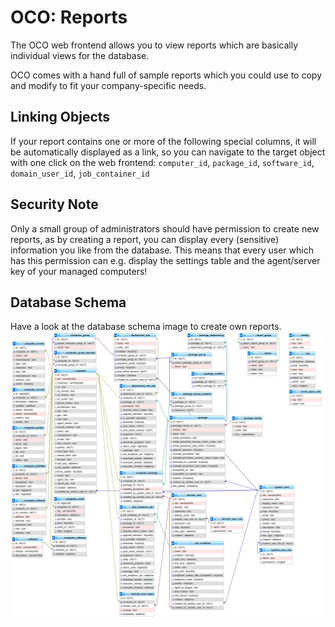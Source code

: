 # OCO: Reports
The OCO web frontend allows you to view reports which are basically individual views for the database.

OCO comes with a hand full of sample reports which you could use to copy and modify to fit your company-specific needs.

## Linking Objects
If your report contains one or more of the following special columns, it will be automatically displayed as a link, so you can navigate to the target object with one click on the web frontend: `computer_id`, `package_id`, `software_id`, `domain_user_id`, `job_container_id`

## Security Note
Only a small group of administrators should have permission to create new reports, as by creating a report, you can display every (sensitive) information you like from the database. This means that every user which has this permission can e.g. display the settings table and the agent/server key of your managed computers!

## Database Schema
Have a look at the database schema image to create own reports.
![Database Schema](../frontend/img/dbschema.png)
